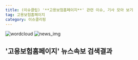 ```yaml
---
title: (이슈클립) '**고용보험홈페이지**' 관련 이슈, 기사 모아 보기
tag: 고용보험홈페이지
category: 이슈클리핑
---
```

![wordcloud](https://s3.ap-northeast-2.amazonaws.com/lyrics101-wordcloud/2018-09-18-1537221642.png)
![news_img](https://user-images.githubusercontent.com/42597476/44507050-1206f400-a6e4-11e8-8d98-7ffbfebb353f.png)
## **'**고용보험홈페이지**'** 뉴스속보 검색결과

